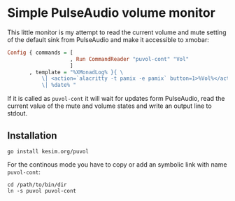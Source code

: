 # Simple PulseAudio volume monitor

This little monitor is my attempt to read the current volume and mute setting
of the default sink from PulseAudio and make it accessible to xmobar:

```haskell
Config { commands = [
                    , Run CommandReader "puvol-cont" "Vol"
                    ]
       , template = "%XMonadLog% }{ \
           \│ <action=`alacritty -t pamix -e pamix` button=1>%Vol%</action> \
           \│ %date% "
```

If it is called as `puvol-cont` it will wait for updates form PulseAudio, read
the current value of the mute and volume states and write an output line to
stdout.

## Installation

```shell
go install kesim.org/puvol
```

For the continous mode you have to copy or add an symbolic link with name `puvol-cont`:

```shell
cd /path/to/bin/dir
ln -s puvol puvol-cont
```
